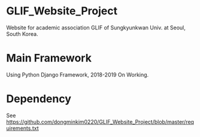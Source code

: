 # GLIF_Website_Project
Website for academic association GLIF of Sungkyunkwan Univ. at Seoul, South Korea.

# Main Framework
Using Python Django Framework, 2018-2019 On Working.
 
# Dependency
See https://github.com/dongminkim0220/GLIF_Website_Project/blob/master/requirements.txt
